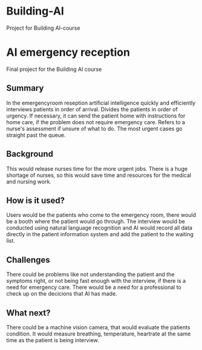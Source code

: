 # Building-AI
Project for Building AI-course

# AI emergency reception

Final project for the Building AI course

## Summary

In the emergencyroom reseption artificial intelligence quickly and efficiently interviews patients in order of arrival. Divides the patients in order of urgency. If necessary, it can send the patient home with instructions for home care, if the problem does not require emergency care. Refers to a nurse's assessment if unsure of what to do. The most urgent cases go straight past the queue. 


## Background

This would release nurses time for the more urgent jobs. There is a huge shortage of nurses, so this would save time and resources for the medical and nursing work.


## How is it used?

Users would be the patients who come to the emergency room, there would be a booth where the patient would go through. The interview would be conducted using natural language recognition and AI would record all data directly in the patient information system and add the patient to the waiting list.


## Challenges

There could be problems like not understanding the patient and the symptoms right, or not being fast enough with the interview, if there is a need for emergency care. There would be a need for a professional to check up on the decicions that AI has made. 

## What next?

There could be a machine vision camera, that would evaluate the patients condition. It would measure breathing, temperature, heartrate at the same time as the patient is being interview. 
